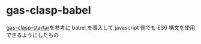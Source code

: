 # gas-clasp-babel

[gas-clasp-startar](https://github.com/howdy39/gas-clasp-starter)を参考に babel を導入して javascript 側でも ES6 構文を使用できるようにしたもの
